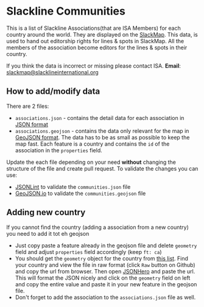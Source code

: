 # Slackline Communities

This is a list of Slackline Associations(that are ISA Members) for each country around the world. They are displayed on the [SlackMap](https://slackmap.com/communities). This data, is used to hand out editorship rights for lines & spots in SlackMap. All the members of the association become editors for the lines & spots in their country.

If you think the data is incorrect or missing please contact ISA.
**Email**: slackmap@slacklineinternational.org

## How to add/modify data

There are 2 files:

- `associations.json` - contains the detail data for each association in [JSON format](https://en.wikipedia.org/wiki/JSON)
- `associations.geojson` - contains the data only relevant for the map in [GeoJSON format](https://en.wikipedia.org/wiki/GeoJSON). The data has to be as small as possible to keep the map fast. Each feature is a country and contains the `id` of the association in the `properties` field.

Update the each file depending on your need **without** changing the structure of the file and create pull request. To validate the changes you can use:

- [JSONLint](https://jsonlint.com/) to validate the `communities.json` file
- [GeoJSON.io](http://geojson.io/) to validate the `communities.geojson` file

## Adding new country

 If you cannot find the country (adding a association from a new country) you need to add it tot eh geojson
 
 - Just copy paste a feature already in the geojson file and delete `geometry` field and adjust `properties` field accordingly (keep `ft: ca`)
 - You should get the `geometry` object for the country from [this list](https://github.com/AshKyd/geojson-regions/tree/master/countries/50m). Find your country and view the file in raw format (click `Raw` button on Github) and copy the url from browser. Then open [JSONHero](https://jsonhero.io/) and paste the url. This will format the JSON nicely and click on the `geometry` field on left and copy the entire value and paste it in your new feature in the geojson file.
 - Don't forget to add the association to the `associations.json` file as well.